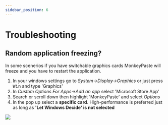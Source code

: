 ```yaml
---
sidebar_position: 6
---
```

# Troubleshooting

## Random application freezing?
In some scenerios if you have switchable graphics cards MonkeyPaste will freeze and you have to restart the application. 

1. In your windows settings go to *System->Display->Graphics* or just press <kbd>Win</kbd> and type 'Graphics'
2. In *Custom Options For Apps->Add an app* select 'Microsoft Store App'
3. Search or scroll down then highlight 'MonkeyPaste' and select *Options*
4. In the pop up select a **specific card**. High-performance is preferred just as long as **'Let Windows Decide' is not selected**
<p class="figure"><img src={require('/img/troubleshooting_win11_graphics.png').default} /></p>
